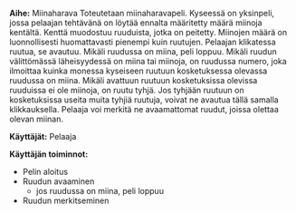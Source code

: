 **Aihe:** Miinaharava
Toteutetaan miinaharavapeli. Kyseessä on yksinpeli, jossa pelaajan tehtävänä on löytää ennalta määritetty määrä miinoja kentältä. Kenttä muodostuu ruuduista, jotka on peitetty. Miinojen määrä on luonnollisesti huomattavasti pienempi kuin ruutujen. Pelaajan klikatessa ruutua, se avautuu. Mikäli ruudussa on miina, peli loppuu. Mikäli ruudun välittömässä läheisyydessä on miina tai miinoja, on ruudussa numero, joka ilmoittaa kuinka monessa kyseiseen ruutuun kosketuksessa olevassa ruudussa on miina. Mikäli avattuun ruutuun kosketuksissa olevissa ruuduissa ei ole miinoja, on ruutu tyhjä. Jos tyhjään ruutuun on kosketuksissa useita muita tyhjiä ruutuja, voivat ne avautua tällä samalla klikkauksella. Pelaaja voi merkitä ne avaamattomat ruudut, joissa olettaa olevan miinan.

**Käyttäjät:** Pelaaja

**Käyttäjän toiminnot:**

  * Pelin aloitus
  * Ruudun avaaminen
    - jos ruudussa on miina, peli loppuu
  * Ruudun merkitseminen
